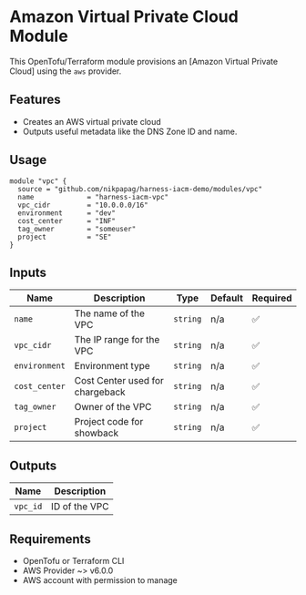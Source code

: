 # Amazon Virtual Private Cloud Module

This OpenTofu/Terraform module provisions an [Amazon Virtual Private Cloud] using the `aws` provider.

## Features

- Creates an AWS virtual private cloud 
- Outputs useful metadata like the DNS Zone ID and name.


## Usage

```
module "vpc" {
  source = "github.com/nikpapag/harness-iacm-demo/modules/vpc"
  name             = "harness-iacm-vpc"
  vpc_cidr         = "10.0.0.0/16"
  environment      = "dev"
  cost_center      = "INF"
  tag_owner        = "someuser"
  project          = "SE"
}
```

## Inputs

| Name                  | Description                              | Type          | Default | Required |
| --------------------- | ---------------------------------------- | ------------- | ------- | -------- |
| `name`                | The name of the VPC                 | `string`      | n/a     | ✅        |
| `vpc_cidr`                | The IP range for the VPC                 | `string`      | n/a     | ✅        |
| `environment` | Environment type | `string`      | n/a     | ✅        |
| `cost_center` | Cost Center used for chargeback | `string`      | n/a     | ✅        |
| `tag_owner`                | Owner of the VPC                          | `string` | n/a    |  ✅       |
| `project`                | Project code for showback                          | `string` | n/a    |  ✅       |


## Outputs

| Name            | Description                  |
| --------------- | ---------------------------- |
| `vpc_id`   | ID of the VPC   |


## Requirements
- OpenTofu or Terraform CLI
- AWS Provider ~> v6.0.0
- AWS account with permission to manage
